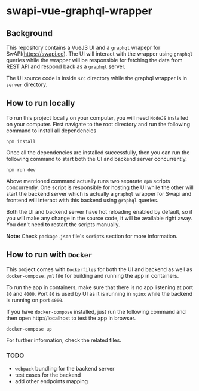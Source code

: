 # swapi-vue-graphql-wrapper

## Background
This repository contains a VueJS UI and a `graphql` wrapepr for SwAPI(https://swapi.co). The UI will interact with the wrapper using `graphql` queries while the wrapper will be responsible for fetching the data from REST API and respond back as a `graphql` server.

The UI source code is inside `src` directory while the graphql wrapper is in `server` directory.

## How to run locally
To run this project locally on your computer, you will need `NodeJS` installed on your computer. First navigate to the root directory and run the following command to install all dependencies
```
npm install
```

Once all the dependencies are installed successfully, then you can run the following command to start both the UI and backend server concurrently.
```
npm run dev
```

Above mentioned command actually runs two separate `npm` scripts concurrently. One script is responsible for hosting the UI while the other will start the backend server which is actually a `graphql` wrapper for Swapi and frontend will interact with this backend using `graphql` queries.

Both the UI and backend server have hot reloading enabled by default, so if you will make any change in the source code, it will be available right away. You don't need to restart the scripts manually.

**Note:** Check `package.json` file's `scripts` section for more information.

## How to run with `Docker`

This project comes with `Dockerfiles` for both the UI and backend as well as `docker-compose.yml` file for building and running the app in containers. 

To run the app in containers, make sure that there is no app listening at port `80` and `4000`. Port `80` is used by UI as it is running in `nginx` while the backend is running on port `4000`.

If you have `docker-compose` installed, just run the following command and then open http://localhost to test the app in browser.
```
docker-compose up
```
For further information, check the related files.

### TODO
- `webpack` bundling for the backend server
- test cases for the backend
- add other endpoints mapping